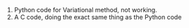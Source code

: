 1. Python code for Variational method, not working.
2. A C code, doing the exact same thing as the Python code
